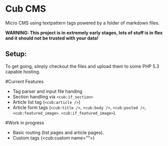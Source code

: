 Cub CMS
=======

Micro CMS using textpattern tags powered by a folder of markdown files.

__WARNING: This project is in extremely early stages, lots of stuff is in flex and it should not be trusted with your data!__

Setup:
------
To get going, simply checkout the files and upload them to some PHP 5.3 capable hosting. 

#Current Features

* Tag parser and input file handing
* Section handling via ```<cub:if_section>```
* Article list tag (```<cub:article />```)
* Article form tags (```<cub:title />```, ```<cub:body />```, ```<cub:posted />```, ```<cub:featured_image>```. ```<cub:if_featured_image>```).


#Work in progress
* Basic routing (list pages and article pages).
* Custom tags (<cub:custom name="">)